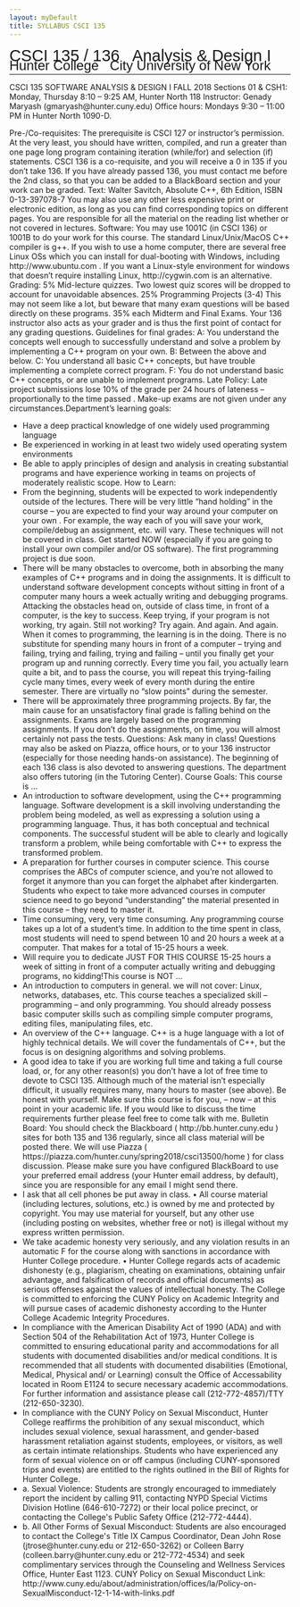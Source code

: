 ```yaml
---
layout: myDefault 
title: SYLLABUS CSCI 135  
---
```


<style>  
table {
    border-collapse: collapse;
}
table, td, th {
    text-align: left;
    padding: 8px;
    padding-bottom: 6px;
    border: 1px solid #dee1e4;
}
tr:nth-child(even) {background-color: #fafafa;}
tr:nth-child(odd) {background-color: #ffffff;}
hr.style-six {
    border: 0;
    height: 0;
    border-top: 1px solid rgba(0, 0, 0, 0.1);
    border-bottom: 1px solid rgba(255, 255, 255, 0.3);
}
a:link {
    text-decoration: none;
}
a:visited {
    text-decoration: none;
    color: blue;
}
a:hover {
    text-decoration: none;
}
a:active {
    text-decoration: none;
}
</style>
  
[<span style="font-family:Arial; font-size:28.9px">CSCI 135 / 136 &nbsp; Analysis & Design I</span><br/>
<span style="line-height:0.1; font-family:Arial; font-size:24px">Hunter College &nbsp; City University of New York</span>](2018_fall.html)   
  
---  	
CSCI 135 SOFTWARE ANALYSIS & DESIGN I FALL 2018
Sections 01 & CSH1: Monday, Thursday 8:10 – 9:25 AM, Hunter North 118
Instructor: Genady Maryash (gmaryash@hunter.cuny.edu)
Office hours: Mondays 9:30 – 11:00 PM in Hunter North 1090-D.

Pre-/Co-requisites:
The prerequisite is CSCI 127 or instructor’s permission. At the very least, you should have written, compiled, and
run a greater than one page long program containing iteration (while/for) and selection (if) statements.
CSCI 136 is a co-requisite, and you will receive a 0 in 135 if you don’t take 136. If you have already passed 136,
you must contact me before the 2nd class, so that you can be added to a BlackBoard section and your work can be
graded.
Text:
Walter Savitch, Absolute C++, 6th Edition, ISBN 0-13-397078-7
You may also use any other less expensive print or electronic edition, as long as you can find corresponding topics
on different pages. You are responsible for all the material on the reading list whether or not covered in lectures.
Software:
You may use 1001C (in CSCI 136) or 1001B to do your work for this course. The standard Linux/Unix/MacOS
C++ compiler is g++. If you wish to use a home computer, there are several free Linux OSs which you can install
for dual-booting with Windows, including http://www.ubuntu.com . If you want a Linux-style environment for
windows that doesn’t require installing Linux, http://cygwin.com is an alternative.
Grading:
5% Mid-lecture quizzes. Two lowest quiz scores will be dropped to account for unavoidable absences.
25% Programming Projects (3-4) This may not seem like a lot, but beware that many exam questions will be
based directly on these programs.
35% each Midterm and Final Exams.
Your 136 instructor also acts as your grader and is thus the first point of contact for any grading questions.
Guidelines for final grades:
A: You understand the concepts well enough to successfully understand and solve a problem by implementing a
C++ program on your own.
B: Between the above and below.
C: You understand all basic C++ concepts, but have trouble implementing a complete correct program.
F: You do not understand basic C++ concepts, or are unable to implement programs.
Late Policy:
Late project submissions lose 10% of the grade per 24 hours of lateness – proportionally to the time passed .
Make-up exams are not given under any circumstances.Department’s learning goals:
* Have a deep practical knowledge of one widely used programming language
* Be experienced in working in at least two widely used operating system environments
* Be able to apply principles of design and analysis in creating substantial programs and have experience working
in teams on projects of moderately realistic scope.
How to Learn:
* From the beginning, students will be expected to work independently outside of the lectures. There will be very
little “hand holding” in the course – you are expected to find your way around your computer on your own . For
example, the way each of you will save your work, compile/debug an assignment, etc. will vary. These techniques
will not be covered in class. Get started NOW (especially if you are going to install your own compiler and/or OS
software). The first programming project is due soon.
* There will be many obstacles to overcome, both in absorbing the many examples of C++ programs and in doing
the assignments. It is difficult to understand software development concepts without sitting in front of a computer
many hours a week actually writing and debugging programs. Attacking the obstacles head on, outside of class
time, in front of a computer, is the key to success. Keep trying, if your program is not working, try again. Still not
working? Try again. And again. And again. When it comes to programming, the learning is in the doing. There is
no substitute for spending many hours in front of a computer – trying and failing, trying and failing, trying and
failing – until you finally get your program up and running correctly. Every time you fail, you actually learn quite
a bit, and to pass the course, you will repeat this trying-failing cycle many times, every week of every month
during the entire semester. There are virtually no “slow points” during the semester.
* There will be approximately three programming projects. By far, the main cause for an unsatisfactory final
grade is falling behind on the assignments. Exams are largely based on the programming assignments. If you
don’t do the assignments, on time, you will almost certainly not pass the tests.
Questions:
Ask many in class! Questions may also be asked on Piazza, office hours, or to your 136 instructor (especially for
those needing hands-on assistance). The beginning of each 136 class is also devoted to answering questions.
The department also offers tutoring (in the Tutoring Center).
Course Goals:
This course is ...
* An introduction to software development, using the C++ programming language. Software development is a
skill involving understanding the problem being modeled, as well as expressing a solution using a programming
language. Thus, it has both conceptual and technical components. The successful student will be able to clearly
and logically transform a problem, while being comfortable with C++ to express the transformed problem.
* A preparation for further courses in computer science. This course comprises the ABCs of computer science,
and you’re not allowed to forget it anymore than you can forget the alphabet after kindergarten. Students who
expect to take more advanced courses in computer science need to go beyond “understanding” the material
presented in this course – they need to master it.
* Time consuming, very, very time consuming. Any programming course takes up a lot of a student’s time. In
addition to the time spent in class, most students will need to spend between 10 and 20 hours a week at a
computer. That makes for a total of 15-25 hours a week.
* Will require you to dedicate JUST FOR THIS COURSE 15-25 hours a week of sitting in front of a computer
actually writing and debugging programs, no kidding!This course is NOT ...
* An introduction to computers in general. we will not cover: Linux, networks, databases, etc. This course teaches
a specialized skill – programming – and only programming. You should already possess basic computer skills
such as compiling simple computer programs, editing files, manipulating files, etc.
* An overview of the C++ language. C++ is a huge language with a lot of highly technical details. We will cover
the fundamentals of C++, but the focus is on designing algorithms and solving problems.
* A good idea to take if you are working full time and taking a full course load, or, for any other reason(s) you
don’t have a lot of free time to devote to CSCI 135. Although much of the material isn’t especially difficult, it
usually requires many, many hours to master (see above). Be honest with yourself. Make sure this course is for
you, – now – at this point in your academic life. If you would like to discuss the time requirements further please
feel free to come talk with me.
Bulletin Board:
You should check the Blackboard ( http://bb.hunter.cuny.edu ) sites for both 135 and 136 regularly, since all class
material will be posted there. We will use Piazza ( https://piazza.com/hunter.cuny/spring2018/csci13500/home ) for
class discussion. Please make sure you have configured BlackBoard to use your preferred email address (your
Hunter email address, by default), since you are responsible for any email I might send there.
* I ask that all cell phones be put away in class. • All course material (including lectures, solutions, etc.) is
owned by me and protected by copyright. You may use material for yourself, but any other use (including posting
on websites, whether free or not) is illegal without my express written permission.
* We take academic honesty very seriously, and any violation results in an automatic F for the course along with
sanctions in accordance with Hunter College procedure. • Hunter College regards acts of academic dishonesty
(e.g., plagiarism, cheating on examinations, obtaining unfair advantage, and falsification of records and official
documents) as serious offenses against the values of intellectual honesty. The College is committed to enforcing
the CUNY Policy on Academic Integrity and will pursue cases of academic dishonesty according to the Hunter
College Academic Integrity Procedures.
* In compliance with the American Disability Act of 1990 (ADA) and with Section 504 of the Rehabilitation Act
of 1973, Hunter College is committed to ensuring educational parity and accommodations for all students with
documented disabilities and/or medical conditions. It is recommended that all students with documented
disabilities (Emotional, Medical, Physical and/ or Learning) consult the Office of Accessability located in Room
E1124 to secure necessary academic accommodations. For further information and assistance please call
(212-772-4857)/TTY (212-650-3230).
* In compliance with the CUNY Policy on Sexual Misconduct, Hunter College reaffirms the prohibition of any
sexual misconduct, which includes sexual violence, sexual harassment, and gender-based harassment retaliation
against students, employees, or visitors, as well as certain intimate relationships. Students who have experienced
any form of sexual violence on or off campus (including CUNY-sponsored trips and events) are entitled to the
rights outlined in the Bill of Rights for Hunter College. 
* a. Sexual Violence: Students are strongly encouraged to immediately report the incident by calling 911, contacting NYPD Special Victims Division Hotline (646-610-7272) or their local police precinct, or contacting the College's Public Safety Office (212-772-4444).
* b. All Other Forms of Sexual Misconduct: Students are also encouraged to contact the College's Title IX
Campus Coordinator, Dean John Rose (jtrose@hunter.cuny.edu or 212-650-3262) or Colleen Barry
(colleen.barry@hunter.cuny.edu or 212-772-4534) and seek complimentary services through the Counseling and
Wellness Services Office, Hunter East 1123. CUNY Policy on Sexual Misconduct Link:
http://www.cuny.edu/about/administration/offices/la/Policy-on-SexualMisconduct-12-1-14-with-links.pdf

